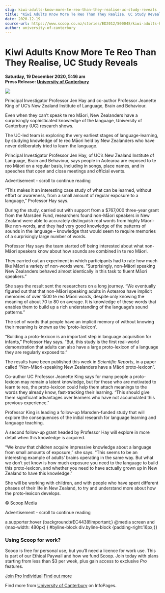```yaml
---
slug: kiwi-adults-know-more-te-reo-than-they-realise-uc-study-reveals
title: "Kiwi Adults Know More Te Reo Than They Realise, UC Study Reveals"
date: 2020-12-19
source-url: https://www.scoop.co.nz/stories/ED2012/S00048/kiwi-adults-know-more-te-reo-than-they-realise-uc-study-reveals.htm
author: university-of-canterbury
---
```

Kiwi Adults Know More Te Reo Than They Realise, UC Study Reveals
================================================================

**Saturday, 19 December 2020, 5:46 am**  
**Press Release: [University of Canterbury](https://info.scoop.co.nz/University_of_Canterbury)**

![](https://img.scoop.co.nz/stories/images/2012/bhgbm6cyk10tal2n.jpg)

Principal Investigator Professor Jen Hay and co-author Professor Jeanette King of UC’s New Zealand Institute of Language, Brain and Behaviour.

Even when they can’t speak te reo Māori, New Zealanders have a surprisingly sophisticated knowledge of the language, University of Canterbury (UC) research shows.

The UC-led team is exploring the very earliest stages of language-learning, by studying knowledge of te reo Māori held by New Zealanders who have never deliberately tried to learn the language.

Principal Investigator Professor Jen Hay, of UC’s New Zealand Institute of Language, Brain and Behaviour, says people in Aotearoa are exposed to te reo Māori on a regular basis, including in songs, place names, and in speeches that open and close meetings and official events.

Advertisement - scroll to continue reading





“This makes it an interesting case study of what can be learned, without effort or awareness, from a small amount of regular exposure to a language,” Professor Hay says.

During the study, carried out with support from a $767,000 three-year grant from the Marsden Fund, researchers found non-Māori speakers in New Zealand were able to accurately distinguish real words from highly Māori-like non-words, and they had very good knowledge of the patterns of sounds in the language – knowledge that would seem to require memories of a surprisingly large number of words.

Professor Hay says the team started off being interested about what non-Māori speakers know about how sounds are combined in te reo Māori.

They carried out an experiment in which participants had to rate how much like Māori a variety of non-words were. “Surprisingly, non-Māori speaking New Zealanders behaved almost identically in this task to fluent Māori speakers.”

She says the result sent the researchers on a long journey. “We eventually figured out that that non-Māori speaking adults in Aotearoa have implicit memories of over 1500 te reo Māori words, despite only knowing the meaning of about 70 to 80 on average. It is knowledge of these words that enables them to build up a rich understanding of the language’s sound patterns.”

The set of words that people have an implicit memory of without knowing their meaning is known as the ‘proto-lexicon’.

“Building a proto-lexicon is an important step in language acquisition for infants,” Professor Hay says. “But, this study is the first real-world demonstration that adults can also have a large proto-lexicon of a language they are regularly exposed to.”

The results have been published this week in _Scientific Reports_, in a paper called “Non-Māori-speaking New Zealanders have a Māori proto-lexicon”.

Co-author UC Professor Jeanette King says for many people a proto-lexicon may remain a latent knowledge, but for those who are motivated to learn te reo, the proto-lexicon could help them attach meanings to the words they already know, fast-tracking their learning. “This should give them significant advantages over learners who have not accumulated this previous experience.”

Professor King is leading a follow-up Marsden-funded study that will explore the consequences of the initial research for language learning and language teaching.

A second follow-up grant headed by Professor Hay will explore in more detail when this knowledge is acquired.

“We know that children acquire impressive knowledge about a language from small amounts of exposure,” she says. “This seems to be an interesting example of adults’ brains operating in the same way. But what we don’t yet know is how much exposure you need to the language to build this proto-lexicon, and whether you need to have actually grown up in New Zealand to have this knowledge.”

She will be working with children, and with people who have spent different phases of their life in New Zealand, to try and understand more about how the proto-lexicon develops.

[© Scoop Media](http://www.scoop.co.nz/about/terms.html)  

Advertisement - scroll to continue reading



a.supporter:hover {background:#EC4438!important;} @media screen and (max-width: 480px) { #byline-block div.byline-block {padding-right:16px;}}

### Using Scoop for work?

Scoop is free for personal use, but you’ll need a licence for work use. This is part of our Ethical Paywall and how we fund Scoop. Join today with plans starting from less than $3 per week, plus gain access to exclusive _Pro_ features.  
  
[Join Pro Individual](https://pro.scoop.co.nz/Individual/?from=ProIn24) [Find out more](https://pro.scoop.co.nz/using-scoop-for-work/?from=ProIn24)

Find more from [University of Canterbury](https://info.scoop.co.nz/University_of_Canterbury) on InfoPages.